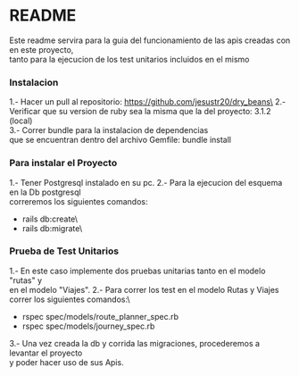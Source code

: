 # README
Este readme servira para la guia del funcionamiento de las apis creadas con en este proyecto,\
tanto para la ejecucion de los test unitarios incluidos en el mismo

### Instalacion
1.- Hacer un pull al repositorio: https://github.com/jesustr20/dry_beans\
2.- Verificar que su version de ruby sea la misma que la del proyecto: 3.1.2 (local)\
3.- Correr bundle para la instalacion de dependencias\
    que se encuentran dentro del archivo Gemfile: bundle install

### Para instalar el Proyecto
1.- Tener Postgresql instalado en su pc.
2.- Para la ejecucion del esquema en la Db postgresql\
    correremos los siguientes comandos:

  * rails db:create\
  * rails db:migrate\

### Prueba de Test Unitarios
1.- En este caso implemente dos pruebas unitarias tanto en el modelo "rutas" y\
    en el modelo "Viajes".
2.- Para correr los test en el modelo Rutas y Viajes correr los siguientes comandos:\

  * rspec spec/models/route_planner_spec.rb
  * rspec spec/models/journey_spec.rb

3.- Una vez creada la db y corrida las migraciones, procederemos a levantar el proyecto\
    y poder hacer uso de sus Apis.
